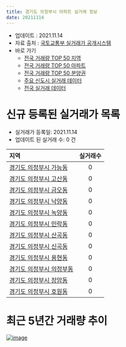 ```yaml
---
title: 경기도 의정부시 아파트 실거래 정보
date: 20211114
---
```


* 업데이트 : 2021.11.14
* 자료 출처 : [국토교통부 실거래가 공개시스템](http://rt.molit.go.kr)
* 바로 가기
    * [전국 거래량 TOP 50 지역](https://apt-info.github.io/apt-trade-info/tr)
    * [전국 거래량 TOP 50 아파트](https://apt-info.github.io/apt-trade-info/ta)
    * [전국 거래량 TOP 50 분양권](https://apt-info.github.io/apt-trade-info/tb)
    * [주요 신도시 실거래 데이터](https://apt-info.github.io/apt-trade-info/newtown)
    * [전국 실거래 데이터](https://apt-info.github.io/apt-trade-info/all)



<script async src="https://pagead2.googlesyndication.com/pagead/js/adsbygoogle.js"></script>
<!-- 기본광고 -->
<ins class="adsbygoogle"
     style="display:block"
     data-ad-client="ca-pub-1142216861245946"
     data-ad-slot="4805727019"
     data-ad-format="auto"
     data-full-width-responsive="true"></ins>
<script>
     (adsbygoogle = window.adsbygoogle || []).push({});
</script>


# 신규 등록된 실거래가 목록

* 실거래가 등록일: 2021.11.14
* 업데이트 된 실거래 수: 0 건


|지역|실거래수|
|:---|:---:|
|[경기도 의정부시 가능동](https://apt-info.github.io/apt-trade-info/r905)|0|
|[경기도 의정부시 고산동](https://apt-info.github.io/apt-trade-info/r3642)|0|
|[경기도 의정부시 금오동](https://apt-info.github.io/apt-trade-info/r904)|0|
|[경기도 의정부시 낙양동](https://apt-info.github.io/apt-trade-info/r3331)|0|
|[경기도 의정부시 녹양동](https://apt-info.github.io/apt-trade-info/r906)|0|
|[경기도 의정부시 민락동](https://apt-info.github.io/apt-trade-info/r903)|0|
|[경기도 의정부시 산곡동](https://apt-info.github.io/apt-trade-info/r3593)|0|
|[경기도 의정부시 신곡동](https://apt-info.github.io/apt-trade-info/r901)|0|
|[경기도 의정부시 용현동](https://apt-info.github.io/apt-trade-info/r902)|0|
|[경기도 의정부시 의정부동](https://apt-info.github.io/apt-trade-info/r898)|0|
|[경기도 의정부시 장암동](https://apt-info.github.io/apt-trade-info/r900)|0|
|[경기도 의정부시 호원동](https://apt-info.github.io/apt-trade-info/r899)|0|



<script async src="https://pagead2.googlesyndication.com/pagead/js/adsbygoogle.js"></script>
<!-- 기본광고 -->
<ins class="adsbygoogle"
     style="display:block"
     data-ad-client="ca-pub-1142216861245946"
     data-ad-slot="4805727019"
     data-ad-format="auto"
     data-full-width-responsive="true"></ins>
<script>
     (adsbygoogle = window.adsbygoogle || []).push({});
</script>


# 최근 5년간 거래량 추이


<div style="width:100%;">
    <canvas id="deal_progress" height="200"></canvas>
</div>

<script>
new Chart(document.getElementById("deal_progress"), {
    type: 'line',
    data: {
        labels: ['16.01','16.02','16.03','16.04','16.05','16.06','16.07','16.08','16.09','16.10','16.11','16.12','17.01','17.02','17.03','17.04','17.05','17.06','17.07','17.08','17.09','17.10','17.11','17.12','18.01','18.02','18.03','18.04','18.05','18.06','18.07','18.08','18.09','18.10','18.11','18.12','19.01','19.02','19.03','19.04','19.05','19.06','19.07','19.08','19.09','19.10','19.11','19.12','20.01','20.02','20.03','20.04','20.05','20.06','20.07','20.08','20.09','20.10','20.11','20.12','21.01','21.02','21.03','21.04','21.05','21.06','21.07','21.08','21.09','21.10','21.11'],
        datasets: [{
            label: '매매/분양권',
            data: [413,433,719,701,688,697,694,715,696,910,523,334,264,533,576,558,750,773,813,685,570,475,425,421,527,573,664,456,487,486,529,711,843,701,474,401,377,298,436,399,447,428,580,564,620,823,708,698,664,1195,1069,701,885,1324,978,717,678,845,1090,1089,927,747,558,432,546,465,572,593,444,297,24],
            borderColor: "rgba(66, 133, 243, 1)",
            backgroundColor: "rgba(66, 133, 243, 0.05)",
            borderWidth: 1,
            pointRadius: 0,
            fill: false,
            lineTension: 0
        },{
            label: '전/월세',
            data: [448,522,611,552,488,456,488,631,601,572,423,403,414,583,655,394,439,417,500,521,531,516,530,505,615,513,567,403,393,375,433,525,606,845,445,490,612,625,608,467,518,480,567,610,544,627,576,571,765,710,630,573,563,583,771,1284,599,733,577,608,661,466,650,488,531,544,629,630,658,564,120],
            borderColor: "rgba(255, 90, 0, 1)",
            backgroundColor: "rgba(255, 90, 0, 0.05)",
            borderWidth: 1,
            pointRadius: 0,
            fill: false,
            lineTension: 0
        },{
            label: '합계',
            data: [861,955,1330,1253,1176,1153,1182,1346,1297,1482,946,737,678,1116,1231,952,1189,1190,1313,1206,1101,991,955,926,1142,1086,1231,859,880,861,962,1236,1449,1546,919,891,989,923,1044,866,965,908,1147,1174,1164,1450,1284,1269,1429,1905,1699,1274,1448,1907,1749,2001,1277,1578,1667,1697,1588,1213,1208,920,1077,1009,1201,1223,1102,861,144],
            borderColor: "rgba(0, 0, 0, 1)",
            backgroundColor: "rgba(0, 0, 0, 0.03)",
            borderWidth: 0.1,
            pointRadius: 0,
            fill: true,
            lineTension: 0
        }
        ]
    },
    options: {
        responsive: true,
        title: {
            display: false
        },
        tooltips: {
            mode: 'index',
            intersect: false
        },
        hover: {
            mode: 'nearest',
            intersect: true
        },
        scales: {
            xAxes: [{
                display: true,
                scaleLabel: {
                    display: true,
                    labelString: '년/월'
                }
            }],
            yAxes: [{
                display: true,
                ticks: {
                    suggestedMin: 0,
                },
                scaleLabel: {
                    display: true,
                    labelString: '실거래 수'
                }
            }]
        }
    }
});

</script>


[![image](https://apt-info.github.io/images/2020-01-03-apt-trade-info/1024x500.png)](https://play.google.com/store/apps/details?id=com.aptinfo.apttradeinfo)

